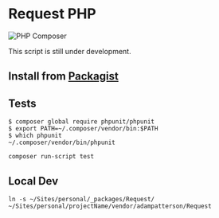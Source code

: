 # Request PHP
![PHP Composer](https://github.com/adampatterson/Request/workflows/PHP%20Composer/badge.svg?branch=main)

This script is still under development.

## Install from [Packagist](https://packagist.org/packages/adampatterson/request)

## Tests

```
$ composer global require phpunit/phpunit
$ export PATH=~/.composer/vendor/bin:$PATH
$ which phpunit
~/.composer/vendor/bin/phpunit
```

`composer run-script test`


## Local Dev

`ln -s ~/Sites/personal/_packages/Request/ ~/Sites/personal/projectName/vendor/adampatterson/Request`
